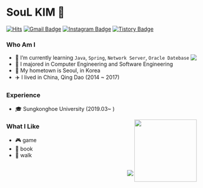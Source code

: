 # SouL KIM 🙂
[![Hits](https://hits.seeyoufarm.com/api/count/incr/badge.svg?url=https%3A%2F%2Fgithub.com%2FSOLokill&count_bg=%23EB8B10&title_bg=%23684327&icon=&icon_color=%23E7E7E7&title=VISIT&edge_flat=false)](https://github.com/SOLokill) 
[![Gmail Badge](https://img.shields.io/badge/Gmail-D14836?style=flat&logo=Gmail&logoColor=white)](mailto:shuai1593@gmail.com) 
[![Instagram Badge](https://img.shields.io/badge/Instagram-9c38d1?style=flat&logo=Instagram&logoColor=white)](https://www.instagram.com/rooroo0080) 
[![Tistory Badge](https://img.shields.io/badge/Tech%20Blog-555263?style=flat&logoColor=white)](https://shuai1593.tistory.com/)

  
### Who Am I
<img align='right' src="http://mazassumnida.wtf/api/v2/generate_badge?boj=shuai1593">

- 🌱 I’m currently learning `Java`, `Spring`, `Network Server`, `Oracle Datebase`
- 🥇 I majored in Computer Engineering and Software Engineering
- 🚅 My hometown is Seoul, in Korea
- :airplane: I lived in China, Qing Dao (2014 ~ 2017)

### Experience

- 🎓 Sungkonghoe University (2019.03~ )

<img align='right' src="https://github-readme-stats.vercel.app/api?username=SOLokill" height="165">

### What I Like

- :video_game: game
- :book: book
- :walking: walk

<br>
<img align='right' src="https://github-readme-stats.vercel.app/api/top-langs/?username=SOLokill&layout=compact&title_color=white">
<br>
